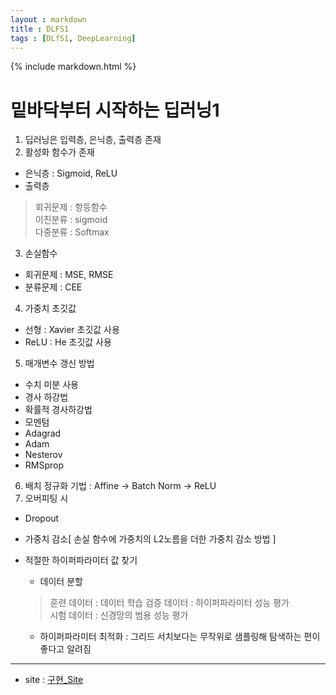 ```yaml
---
layout : markdown
title : DLFS1
tags : [DLfS1, DeepLearning]
---
```


{% include markdown.html %}

# 밑바닥부터 시작하는 딥러닝1

1. 딥러닝은 입력층, 은닉층, 출력층 존재
2. 활성화 함수가 존재
  - 은닉층 : Sigmoid, ReLU
  - 출력층
  > 회귀문제 : 항등함수  
  > 이진분류 : sigmoid  
  > 다중분류 : Softmax  
3. 손실함수
  - 회귀문제 : MSE, RMSE
  - 분류문제 : CEE
4. 가중치 초깃값
  - 선형 : Xavier 초깃값 사용
  - ReLU : He 초깃값 사용
5. 매개변수 갱신 방법
  - 수치 미분 사용
  - 경사 하강법
  - 확률적 경사하강법
  - 모멘텀
  - Adagrad
  - Adam
  - Nesterov
  - RMSprop
6. 배치 정규화 기법
  : Affine -> Batch Norm -> ReLU
7. 오버피팅 시  
  - Dropout  
  - 가중치 감소[ 손실 함수에 가중치의 L2노름을 더한 가중치 감소 방법 ]    
  - 적절한 하이퍼파라미터 값 찾기  
    - 데이터 분할
    > 훈련 데이터 : 데이터 학습
    > 검증 데이터 : 하이퍼파라미터 성능 평가  
    > 시험 데이터 : 신경망의 범용 성능 평가  

    - 하이퍼파라미터 최적화 : 그리드 서치보다는 무작위로 샘플링해 탐색하는 편이 좋다고 알려짐


---

- site : [구현_Site](https://deeplearning01.streamlit.app/)
